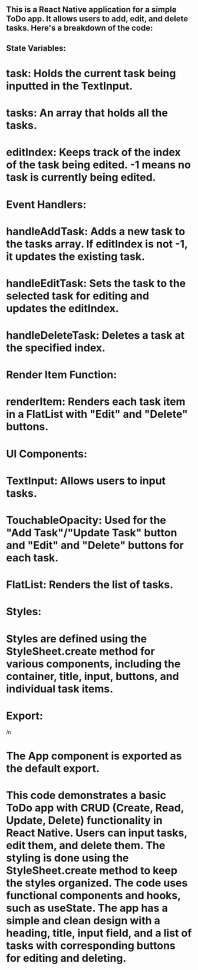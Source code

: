 ## This is a React Native application for a simple ToDo app. It allows users to add, edit, and delete tasks. Here's a breakdown of the code:

## State Variables:

# task: Holds the current task being inputted in the TextInput.
# tasks: An array that holds all the tasks.
# editIndex: Keeps track of the index of the task being edited. -1 means no task is currently being edited.
# Event Handlers:

# handleAddTask: Adds a new task to the tasks array. If editIndex is not -1, it updates the existing task.
# handleEditTask: Sets the task to the selected task for editing and updates the editIndex.
# handleDeleteTask: Deletes a task at the specified index.
# Render Item Function:

# renderItem: Renders each task item in a FlatList with "Edit" and "Delete" buttons.
# UI Components:

# TextInput: Allows users to input tasks.
# TouchableOpacity: Used for the "Add Task"/"Update Task" button and "Edit" and "Delete" buttons for each task.
# FlatList: Renders the list of tasks.
# Styles:

# Styles are defined using the StyleSheet.create method for various components, including the container, title, input, buttons, and individual task items.
# Export:
/n
# The App component is exported as the default export.
# This code demonstrates a basic ToDo app with CRUD (Create, Read, Update, Delete) functionality in React Native. Users can input tasks, edit them, and delete them. The styling is done using the StyleSheet.create method to keep the styles organized. The code uses functional components and hooks, such as useState. The app has a simple and clean design with a heading, title, input field, and a list of tasks with corresponding buttons for editing and deleting.
